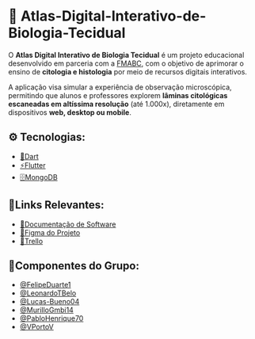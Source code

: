# 📘 Atlas-Digital-Interativo-de-Biologia-Tecidual

O **Atlas Digital Interativo de Biologia Tecidual** é um projeto educacional desenvolvido em parceria com a [FMABC](https://fmabc.br), com o objetivo de aprimorar o ensino de **citologia e histologia** por meio de recursos digitais interativos. 

A aplicação visa simular a experiência de observação microscópica, permitindo que alunos e professores explorem **lâminas citológicas escaneadas em altíssima resolução** (até 1.000x), diretamente em dispositivos **web, desktop ou mobile**.

## ⚙️ Tecnologias:
- [💠Dart](https://dart.dev)
- [⚡Flutter](https://flutter.dev/)
- [🗄️MongoDB](https://www.mongodb.com)

## 🔗Links Relevantes:
- [📑Documentação de Software](https://docs.google.com/document/d/12jgqb8pKn475Vp74UGVJTLTQkdztc-_gSYYaClPAaUg/edit?usp=sharing)
- [📐Figma do Projeto](https://www.figma.com/design/QzooF7FUx1jfdhk8uvHeYU/PII-4%C2%B0-SEMESTRE?node-id=0-1&t=RXlrq9XfUyZVfNbN-1)
- [🚀Trello](https://trello.com/invite/b/68c2b0929e17a82b58941e45/ATTI5a32262ef26d06e3b85262192e117b857C00F79A/pii-4-semestre)

## 👥Componentes do Grupo:
- [@FelipeDuarte1](https://github.com/FelipeDuarte1)
- [@LeonardoTBelo](https://github.com/LeonardoTBelo)
- [@Lucas-Bueno04](https://github.com/Lucas-Bueno04)
- [@MurilloGmbi14](https://github.com/MurilloGambi14)
- [@PabloHenrique70](https://github.com/Pablohenrique70)
- [@VPortoV](https://github.com/VPortoV)
